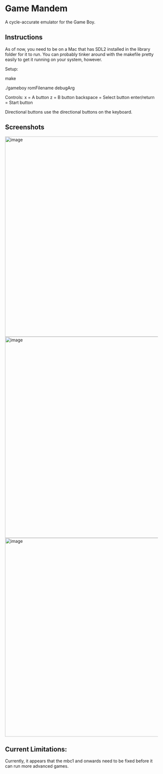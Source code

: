 # Game Mandem


A cycle-accurate emulator for the Game Boy. 

## Instructions

As of now, you need to be on a Mac that has SDL2 installed in the library folder for it to run. You can probably tinker around with the makefile pretty easily to get it running on your system, however.

Setup:

make

./gameboy romFilename debugArg

Controls:
x = A button
z = B button
backspace = Select button
enter/return = Start button

Directional buttons use the directional buttons on the keyboard.

## Screenshots

<img width="657" alt="image" src="https://github.com/Matt-Ng/Game-Mandem/assets/23468554/56b88533-6415-4798-97fe-afa2069a5fe9">

<img width="660" alt="image" src="https://github.com/Matt-Ng/Game-Mandem/assets/23468554/73927a6e-1109-4efa-8e4e-7328865b0e32">

<img width="652" alt="image" src="https://github.com/Matt-Ng/Game-Mandem/assets/23468554/7e4be41e-324f-429d-8ddd-b22c42e5e165">

## Current Limitations:

Currently, it appears that the mbc1 and onwards need to be fixed before it can run more advanced games.